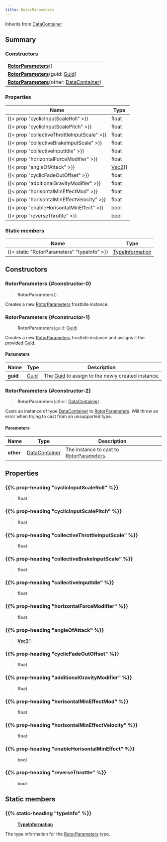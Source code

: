 ```yaml
---
title: RotorParameters
---
```


Inherits from [DataContainer](/vext/ref/shared/type/datacontainer)

## Summary

### Constructors

|  |
| --- |
| **[RotorParameters](#constructor-0)**() |
| **[RotorParameters](#constructor-1)**(guid: [Guid](/vext/ref/shared/type/guid)) |
| **[RotorParameters](#constructor-2)**(other: [DataContainer](/vext/ref/shared/type/datacontainer)) |

### Properties

| Name | Type |
| ---- | ---- |
| {{< prop "cyclicInputScaleRoll" >}} | float |
| {{< prop "cyclicInputScalePitch" >}} | float |
| {{< prop "collectiveThrottleInputScale" >}} | float |
| {{< prop "collectiveBrakeInputScale" >}} | float |
| {{< prop "collectiveInputIdle" >}} | float |
| {{< prop "horizontalForceModifier" >}} | float |
| {{< prop "angleOfAttack" >}} | [Vec2](/vext/ref/shared/type/vec2)[] |
| {{< prop "cyclicFadeOutOffset" >}} | float |
| {{< prop "additionalGravityModifier" >}} | float |
| {{< prop "horisontalMinEffectMod" >}} | float |
| {{< prop "horisontalMinEffectVelocity" >}} | float |
| {{< prop "enableHorisontalMinEffect" >}} | bool |
| {{< prop "reverseThrottle" >}} | bool |

### Static members

| Name | Type |
| ---- | ---- |
| {{< static "RotorParameters" "typeInfo" >}} | [TypeInformation](/vext/ref/shared/type/typeinformation) |

## Constructors

### RotorParameters {#constructor-0}

> **RotorParameters**()

Creates a new [RotorParameters](/vext/ref/fb/rotorparameters) frostbite instance.

### RotorParameters {#constructor-1}

> **RotorParameters**(guid: [Guid](/vext/ref/shared/type/guid))

Creates a new [RotorParameters](/vext/ref/fb/rotorparameters) frostbite instance and assigns it the provided [Guid](/vext/ref/shared/type/guid).

#### Parameters

| Name | Type | Description |
| ---- | ---- | ----------- |
| **guid** | [Guid](/vext/ref/shared/type/guid) | The [Guid](/vext/ref/shared/type/guid) to assign to the newly created instance. |

### RotorParameters {#constructor-2}

> **RotorParameters**(other: [DataContainer](/vext/ref/shared/type/datacontainer))

Casts an instance of type [DataContainer](/vext/ref/shared/type/datacontainer) to [RotorParameters](/vext/ref/fb/rotorparameters). Will throw an error when trying to cast from an unsupported type.

#### Parameters

| Name | Type | Description |
| ---- | ---- | ----------- |
| **other** | [DataContainer](/vext/ref/shared/type/datacontainer) | The instance to cast to [RotorParameters](/vext/ref/fb/rotorparameters). |

## Properties

### {{% prop-heading "cyclicInputScaleRoll" %}}

> **float**

### {{% prop-heading "cyclicInputScalePitch" %}}

> **float**

### {{% prop-heading "collectiveThrottleInputScale" %}}

> **float**

### {{% prop-heading "collectiveBrakeInputScale" %}}

> **float**

### {{% prop-heading "collectiveInputIdle" %}}

> **float**

### {{% prop-heading "horizontalForceModifier" %}}

> **float**

### {{% prop-heading "angleOfAttack" %}}

> **[Vec2](/vext/ref/shared/type/vec2)**[]

### {{% prop-heading "cyclicFadeOutOffset" %}}

> **float**

### {{% prop-heading "additionalGravityModifier" %}}

> **float**

### {{% prop-heading "horisontalMinEffectMod" %}}

> **float**

### {{% prop-heading "horisontalMinEffectVelocity" %}}

> **float**

### {{% prop-heading "enableHorisontalMinEffect" %}}

> **bool**

### {{% prop-heading "reverseThrottle" %}}

> **bool**

## Static members

### {{% static-heading "typeInfo" %}}

> **[TypeInformation](/vext/ref/shared/type/typeinformation)**

The type information for the [RotorParameters](/vext/ref/fb/rotorparameters) type.

